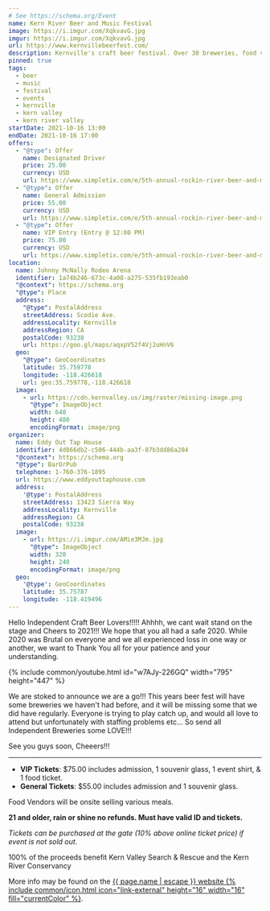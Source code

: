 ```yaml
---
# See https://schema.org/Event
name: Kern River Beer and Music Festival
image: https://i.imgur.com/XqkvavG.jpg
imgur: https://i.imgur.com/XqkvavG.jpg
url: https://www.kernvillebeerfest.com/
description: Kernville's craft beer festival. Over 30 breweries, food vendors, & bands. Get your tickets now!
pinned: true
tags:
  - beer
  - music
  - festival
  - events
  - kernville
  - kern valley
  - kern river valley
startDate: 2021-10-16 13:00
endDate: 2021-10-16 17:00
offers:
  - "@type": Offer
    name: Designated Driver
    price: 25.00
    currency: USD
    url: https://www.simpletix.com/e/5th-annual-rockin-river-beer-and-music-fes-tickets-61739
  - "@type": Offer
    name: General Admission
    price: 55.00
    currency: USD
    url: https://www.simpletix.com/e/5th-annual-rockin-river-beer-and-music-fes-tickets-61739
  - "@type": Offer
    name: VIP Entry (Entry @ 12:00 PM)
    price: 75.00
    currency: USD
    url: https://www.simpletix.com/e/5th-annual-rockin-river-beer-and-music-fes-tickets-61739
location:
  name: Johnny McNally Rodeo Arena
  identifier: 1a74b246-673c-4a08-a275-535fb193eab0
  "@context": https://schema.org
  "@type": Place
  address:
    "@type": PostalAddress
    streetAddress: Scodie Ave.
    addressLocality: Kernville
    addressRegion: CA
    postalCode: 93238
    url: https://goo.gl/maps/aqxpV52f4Vj2uHnV6
  geo:
    "@type": GeoCoordinates
    latitude: 35.759778
    longitude: -118.426618
    url: geo:35.759778,-118.426618
  image:
    - url: https://cdn.kernvalley.us/img/raster/missing-image.png
      "@type": ImageObject
      width: 640
      height: 480
      encodingFormat: image/png
organizer:
  name: Eddy Out Tap House
  identifier: 4d866db2-c506-444b-aa3f-87b3dd86a204
  "@context": https://schema.org
  "@type": BarOrPub
  telephone: 1-760-376-1895
  url: https://www.eddyouttaphouse.com
  address:
    '@type': PostalAddress
    streetAddress: 13423 Sierra Way
    addressLocality: Kernville
    addressRegion: CA
    postalCode: 93238
  image:
    - url: https://i.imgur.com/AMie3MJm.jpg
      "@type": ImageObject
      width: 320
      height: 240
      encodingFormat: image/png
  geo:
    '@type': GeoCoordinates
    latitude: 35.75787
    longitude: -118.419496
---
```

Hello Independent Craft Beer Lovers!!!!! Ahhhh, we cant wait stand on the stage
and Cheers to 2021!!! We hope that you all had a safe 2020. While 2020 was Brutal
on everyone and we all experienced loss in one way or another, we want to Thank
You all for your patience and your understanding.

{% include common/youtube.html id="w7AJy-226GQ" width="795" height="447" %}

We are stoked to announce we are a go!!! This years beer fest will have some breweries
we haven't had before, and it will be missing some that we did have regularly.
Everyone is trying to play catch up, and would all love to attend but unfortunately
with staffing problems etc... So send all Independent Breweries some LOVE!!!

See you guys soon, Cheeers!!!
- - -
- **VIP Tickets**: $75.00 includes admission, 1 souvenir glass, 1 event shirt, & 1 food ticket.
- **General Tickets**: $55.00 includes admission and 1 souvenir glass.

Food Vendors will be onsite selling various meals.

**21 and older, rain or shine no refunds. Must have valid ID and tickets.**

*Tickets can be purchased at the gate (10% above online ticket price) if event is not sold out.*

<div class="status-box info">100% of the proceeds benefit Kern Valley Search & Rescue and the Kern River Conservancy</div>

More info may be found on the [{{ page.name | escape }} website {% include common/icon.html icon="link-external" height="16" width="16" fill="currentColor" %}](https://www.kernriverbeerfest.com/).
